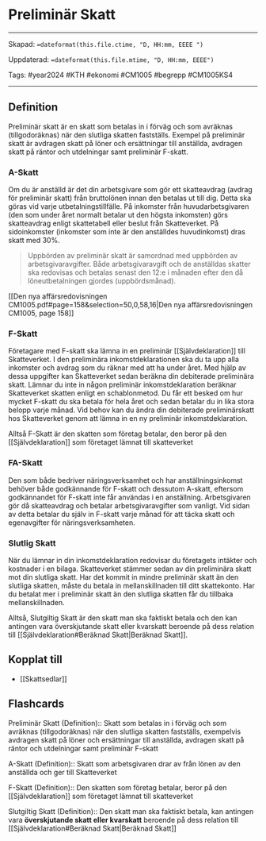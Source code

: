 # Preliminär Skatt

---

Skapad: `=dateformat(this.file.ctime, "D, HH:mm, EEEE ")`

Uppdaterad: `=dateformat(this.file.mtime, "D, HH:mm, EEEE")`

Tags: #year2024 #KTH #ekonomi #CM1005 #begrepp #CM1005KS4

---

## Definition

Preliminär skatt är en skatt som betalas in i förväg och som avräknas (tillgodoräknas) när den slutliga skatten fastställs. Exempel på preliminär skatt är avdragen skatt på löner och ersättningar till anställda, avdragen skatt på räntor och utdelningar samt preliminär F-skatt.

### A-Skatt

Om du är anställd är det din arbetsgivare som gör ett skatteavdrag (avdrag för preliminär skatt) från bruttolönen innan den betalas ut till dig. Detta ska göras vid varje utbetalningstillfälle. På inkomster från huvudarbetsgivaren (den som under året normalt betalar ut den högsta inkomsten) görs skatteavdrag enligt skattetabell eller beslut från Skatteverket. På sidoinkomster (inkomster som inte är den anställdes huvudinkomst) dras skatt med 30%.

> Uppbörden av preliminär skatt är samordnad med uppbörden av arbetsgivaravgifter. Både arbetsgivaravgift och de anställdas skatter ska redovisas och betalas senast den 12:e i månaden efter den då löneutbetalningen gjordes (uppbördsmånad).

[[Den nya affärsredovisningen CM1005.pdf#page=158&selection=50,0,58,16|Den nya affärsredovisningen CM1005, page 158]]

### F-Skatt

Företagare med F-skatt ska lämna in en preliminär [[Självdeklaration]] till Skatteverket. I den preliminära inkomstdeklarationen ska du ta upp alla inkomster och avdrag som du räknar med att ha under året. Med hjälp av dessa uppgifter kan Skatteverket sedan beräkna din debiterade preliminära skatt. Lämnar du inte in någon preliminär inkomstdeklaration beräknar Skatteverket skatten enligt en schablonmetod. Du får ett besked om hur mycket F-skatt du ska betala för hela året och sedan betalar du in lika stora belopp varje månad. Vid behov kan du ändra din debiterade preliminärskatt hos Skatteverket genom att lämna in en ny preliminär inkomstdeklaration.

Alltså F-Skatt är den skatten som företag betalar, den beror på den [[Självdeklaration]] som företaget lämnat till skatteverket

### FA-Skatt

Den som både bedriver näringsverksamhet och har anställningsinkomst behöver både godkännande för F-skatt och dessutom A-skatt, eftersom godkännandet för F-skatt inte får användas i en anställning. Arbetsgivaren gör då skatteavdrag och betalar arbetsgivaravgifter som vanligt. Vid sidan av detta betalar du själv in F-skatt varje månad för att täcka skatt och egenavgifter för näringsverksamheten.

### Slutlig Skatt

När du lämnar in din inkomstdeklaration redovisar du företagets intäkter och kostnader i en bilaga. Skatteverket stämmer sedan av din preliminära skatt mot din slutliga skatt. Har det kommit in mindre preliminär skatt än den slutliga skatten, måste du betala in mellanskillnaden till ditt skattekonto. Har du betalat mer i preliminär skatt än den slutliga skatten får du tillbaka mellanskillnaden.

Alltså, Slutgiltig Skatt är den skatt man ska faktiskt betala och den kan antingen vara överskjutande skatt eller kvarskatt beroende på dess relation till [[Självdeklaration#Beräknad Skatt|Beräknad Skatt]].

## Kopplat till

- [[Skattsedlar]]

## Flashcards

Preliminär Skatt (Definition):: Skatt som betalas in i förväg och som avräknas (tillgodoräknas) när den slutliga skatten fastställs, exempelvis avdragen skatt på löner och ersättningar till anställda, avdragen skatt på räntor och utdelningar samt preliminär F-skatt
<!--SR:!2024-02-27,1,230-->

A-Skatt (Definition):: Skatt som arbetsgivaren drar av från lönen av den anställda och ger till Skatteverket

F-Skatt (Definition):: Den skatten som företag betalar, beror på den [[Självdeklaration]] som företaget lämnat till skatteverket

Slutgiltig Skatt (Definition):: Den skatt man ska faktiskt betala, kan antingen vara **överskjutande skatt eller kvarskatt** beroende på dess relation till [[Självdeklaration#Beräknad Skatt|Beräknad Skatt]]
<!--SR:!2024-02-29,1,228!2000-01-01,1,250-->
